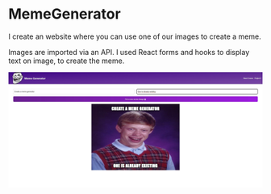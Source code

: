 # MemeGenerator
I create an website where you can use one of our images to create a meme.

Images are imported via an API. I used React forms and hooks to display text on image, to create the meme.

<img src="https://github.com/teocaragea/MemeGenerator/blob/master/MemeGenerator.jpg">

